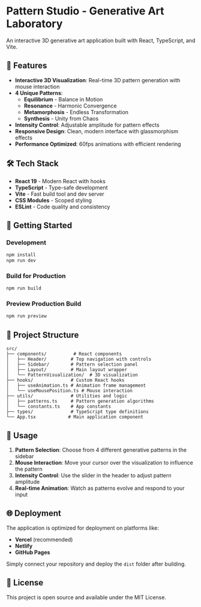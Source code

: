 # Pattern Studio - Generative Art Laboratory

An interactive 3D generative art application built with React, TypeScript, and Vite.

## 🎨 Features

- **Interactive 3D Visualization**: Real-time 3D pattern generation with mouse interaction
- **4 Unique Patterns**:
  - **Equilibrium** - Balance in Motion
  - **Resonance** - Harmonic Convergence  
  - **Metamorphosis** - Endless Transformation
  - **Synthesis** - Unity from Chaos
- **Intensity Control**: Adjustable amplitude for pattern effects
- **Responsive Design**: Clean, modern interface with glassmorphism effects
- **Performance Optimized**: 60fps animations with efficient rendering

## 🛠️ Tech Stack

- **React 19** - Modern React with hooks
- **TypeScript** - Type-safe development
- **Vite** - Fast build tool and dev server
- **CSS Modules** - Scoped styling
- **ESLint** - Code quality and consistency

## 🚀 Getting Started

### Development

```bash
npm install
npm run dev
```

### Build for Production

```bash
npm run build
```

### Preview Production Build

```bash
npm run preview
```

## 📁 Project Structure

```text
src/
├── components/          # React components
│   ├── Header/         # Top navigation with controls
│   ├── Sidebar/        # Pattern selection panel
│   ├── Layout/         # Main layout wrapper
│   └── PatternVisualization/  # 3D visualization
├── hooks/              # Custom React hooks
│   ├── useAnimation.ts # Animation frame management
│   └── useMousePosition.ts # Mouse interaction
├── utils/              # Utilities and logic
│   ├── patterns.ts     # Pattern generation algorithms
│   └── constants.ts    # App constants
├── types/              # TypeScript type definitions
└── App.tsx            # Main application component
```

## 🎯 Usage

1. **Pattern Selection**: Choose from 4 different generative patterns in the sidebar
2. **Mouse Interaction**: Move your cursor over the visualization to influence the pattern
3. **Intensity Control**: Use the slider in the header to adjust pattern amplitude
4. **Real-time Animation**: Watch as patterns evolve and respond to your input

## 🌐 Deployment

The application is optimized for deployment on platforms like:

- **Vercel** (recommended)
- **Netlify**
- **GitHub Pages**

Simply connect your repository and deploy the `dist` folder after building.

## 📄 License

This project is open source and available under the MIT License.
